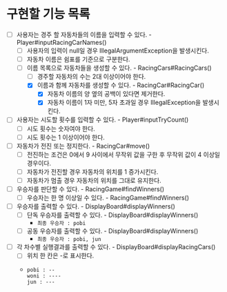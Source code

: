 # 구현할 기능 목록
- [ ] 사용자는 경주 할 자동차들의 이름을 입력할 수 있다. - Player#inputRacingCarNames()
  - [ ] 사용자의 입력이 null일 경우 IllegalArgumentException을 발생시킨다.
  - [ ] 자동차 이름은 쉼표를 기준으로 구분한다.
  - [ ] 이름 목록으로 자동차들을 생성할 수 있다. - RacingCars#RacingCars()
    - [ ] 경주할 자동차의 수는 2대 이상이어야 한다.
    - [X] 이름과 함께 자동차를 생성할 수 있다. - RacingCar#RacingCar()
      - [X] 자동차 이름의 양 옆의 공백이 있다면 제거한다.
      - [X] 자동차 이름이 1자 미만, 5자 초과일 경우 IllegalException을 발생시킨다.
- [ ] 사용자는 시도할 횟수를 입력할 수 있다. - Player#inputTryCount()
  - [ ] 시도 횟수는 숫자여야 한다.
  - [ ] 시도 횟수는 1 이상이어야 한다.
- [ ] 자동차가 전진 또는 정지한다. - RacingCar#move()
  - [ ] 전진하는 조건은 0에서 9 사이에서 무작위 값을 구한 후 무작위 값이 4 이상일 경우이다.
  - [ ] 자동차가 전진할 경우 자동차의 위치를 1 증가시킨다.
  - [ ] 자동차가 멈출 경우 자동차의 위치를 그대로 유지한다.
- [ ] 우승자를 판단할 수 있다. - RacingGame#findWinners()
  - [ ] 우승자는 한 명 이상일 수 있다. - RacingGame#findWinners()
- [ ] 우승자를 출력할 수 있다. - DisplayBoard#displayWinners()
  - [ ] 단독 우승자를 출력할 수 있다. - DisplayBoard#displayWinners()
    - ```최종 우승자 : pobi```
  - [ ] 공동 우승자를 출력할 수 있다. - DisplayBoard#displayWinners()
    - ```최종 우승자 : pobi, jun```
- [ ] 각 차수별 실행결과를 출력할 수 있다. - DisplayBoard#displayRacingCars()
  - [ ] 위치 한 칸은 -로 표시한다.
  - ```
    pobi : --
    woni : ----
    jun : ---
    ```